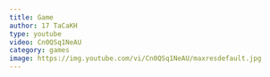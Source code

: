 ```yaml
---
title: Game
author: 17 TaCaKH
type: youtube
video: Cn0QSq1NeAU
category: games
image: https://img.youtube.com/vi/Cn0QSq1NeAU/maxresdefault.jpg
---
```

